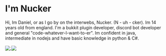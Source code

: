 # I'm Nucker
Hi, Im Daniel, or as I go by on the interwebs, Nucker. (N - uh - cker). Im 14 years old from england. I'm a bukkit plugin developer, discord bot developer and general "code-whatever-I-want-to-er". Im confident in java, intermediate in nodejs and have basic knowledge in python & C#.

<a href="https://github.com/Nuckerr">
  <img align="center" src="https://github-readme-stats.vercel.app/api?username=Nuckerr&count_private=true&show_icons=true&theme=onedark&include_all_commits=true)" />
</a>
<a href="https://github.com/Nuckerr">
  <img align="center" src="https://github-readme-stats.vercel.app/api/top-langs/?username=Nuckerr&theme=onedark" />
</a>

